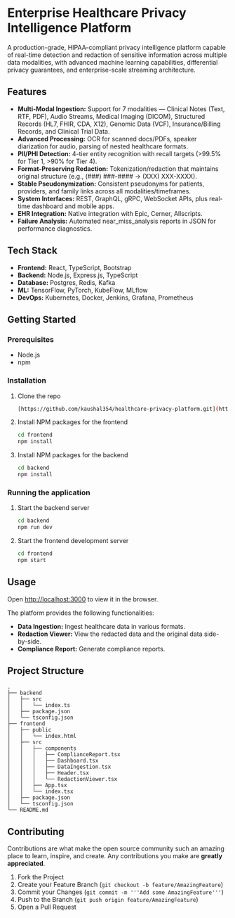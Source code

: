# Enterprise Healthcare Privacy Intelligence Platform

A production-grade, HIPAA-compliant privacy intelligence platform capable of real-time detection and redaction of sensitive information across multiple data modalities, with advanced machine learning capabilities, differential privacy guarantees, and enterprise-scale streaming architecture.

## Features

- **Multi-Modal Ingestion:** Support for 7 modalities — Clinical Notes (Text, RTF, PDF), Audio Streams, Medical Imaging (DICOM), Structured Records (HL7, FHIR, CDA, X12), Genomic Data (VCF), Insurance/Billing Records, and Clinical Trial Data.
- **Advanced Processing:** OCR for scanned docs/PDFs, speaker diarization for audio, parsing of nested healthcare formats.
- **PII/PHI Detection:** 4-tier entity recognition with recall targets (>99.5% for Tier 1, >90% for Tier 4).
- **Format-Preserving Redaction:** Tokenization/redaction that maintains original structure (e.g., (###) ###-#### → (XXX) XXX-XXXX).
- **Stable Pseudonymization:** Consistent pseudonyms for patients, providers, and family links across all modalities/timeframes.
- **System Interfaces:** REST, GraphQL, gRPC, WebSocket APIs, plus real-time dashboard and mobile apps.
- **EHR Integration:** Native integration with Epic, Cerner, Allscripts.
- **Failure Analysis:** Automated near_miss_analysis reports in JSON for performance diagnostics.

## Tech Stack

- **Frontend:** React, TypeScript, Bootstrap
- **Backend:** Node.js, Express.js, TypeScript
- **Database:** Postgres, Redis, Kafka
- **ML:** TensorFlow, PyTorch, KubeFlow, MLflow
- **DevOps:** Kubernetes, Docker, Jenkins, Grafana, Prometheus

## Getting Started

### Prerequisites

- Node.js
- npm

### Installation

1. Clone the repo
   ```sh
   [https://github.com/kaushal354/healthcare-privacy-platform.git](https://github.com/kaushal354/healthcare-privacy-platform/tree/main)
   ```
2. Install NPM packages for the frontend
   ```sh
   cd frontend
   npm install
   ```
3. Install NPM packages for the backend
   ```sh
   cd backend
   npm install
   ```

### Running the application

1. Start the backend server
   ```sh
   cd backend
   npm run dev
   ```
2. Start the frontend development server
   ```sh
   cd frontend
   npm start
   ```

## Usage

Open [http://localhost:3000](http://localhost:3000) to view it in the browser.

The platform provides the following functionalities:
- **Data Ingestion:** Ingest healthcare data in various formats.
- **Redaction Viewer:** View the redacted data and the original data side-by-side.
- **Compliance Report:** Generate compliance reports.

## Project Structure

```
.
├── backend
│   ├── src
│   │   └── index.ts
│   ├── package.json
│   └── tsconfig.json
├── frontend
│   ├── public
│   │   └── index.html
│   ├── src
│   │   ├── components
│   │   │   ├── ComplianceReport.tsx
│   │   │   ├── Dashboard.tsx
│   │   │   ├── DataIngestion.tsx
│   │   │   ├── Header.tsx
│   │   │   └── RedactionViewer.tsx
│   │   ├── App.tsx
│   │   └── index.tsx
│   ├── package.json
│   └── tsconfig.json
└── README.md
```

## Contributing

Contributions are what make the open source community such an amazing place to learn, inspire, and create. Any contributions you make are **greatly appreciated**.

1. Fork the Project
2. Create your Feature Branch (`git checkout -b feature/AmazingFeature`)
3. Commit your Changes (`git commit -m '''Add some AmazingFeature'''`)
4. Push to the Branch (`git push origin feature/AmazingFeature`)
5. Open a Pull Request

